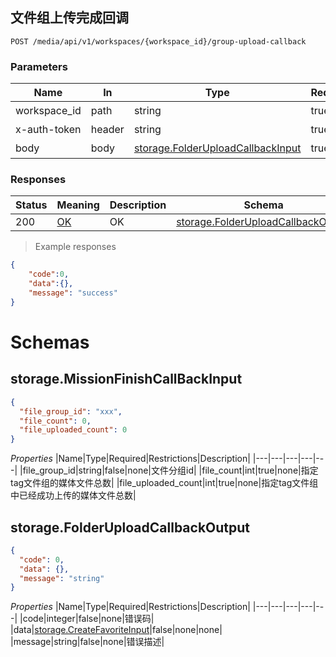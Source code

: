 ## 文件组上传完成回调
<a id="opIdstorage-create-favorite"></a>

`POST /media/api/v1/workspaces/{workspace_id}/group-upload-callback`

<h3 id="航线任务执行结束回调-parameters">Parameters</h3>

|Name|In|Type|Required|Description|
|---|---|---|---|---|
|workspace_id|path|string|true|工作空间id|
|x-auth-token|header|string|true|访问令牌|
|body|body|[storage.FolderUploadCallbackInput](#schemastorage.folderuploadcallbackinput)|true| body参数|

<h3 id="航线任务执行结束回调-responses">Responses</h3>

|Status|Meaning|Description|Schema|
|---|---|---|---|
|200|[OK](https://tools.ietf.org/html/rfc7231#section-6.3.1)|OK|[storage.FolderUploadCallbackOutput](#schema_storage.FolderUploadCallbackOutput)|

> Example responses
```json
{
	"code":0,
   	"data":{},
    "message": "success"
}
```


# Schemas
<h2 id="tocS_storage.FolderUploadCallbackInput">storage.MissionFinishCallBackInput</h2>
<!-- backwards compatibility -->
<a id="schemastorage.folderuploadcallbackinput"></a>
<a id="schema_storage.FolderUploadCallbackInput"></a>
<a id="tocSstorage.missionfinishcallback"></a>
<a id="tocsstorage.missionfinishcallback"></a>

```json
{
  "file_group_id": "xxx",
  "file_count": 0,
  "file_uploaded_count": 0
}

```

*Properties*
|Name|Type|Required|Restrictions|Description|
|---|---|---|---|---|
|file_group_id|string|false|none|文件分组id|
|file_count|int|true|none|指定tag文件组的媒体文件总数|
|file_uploaded_count|int|true|none|指定tag文件组中已经成功上传的媒体文件总数|


<h2 id="tocS_storage.CreateFavoriteOutput">storage.FolderUploadCallbackOutput</h2>
<!-- backwards compatibility -->
<a id="schemastorage.folderuploadcallbackoutput"></a>
<a id="schema_storage.FolderUploadCallbackOutput"></a>
<a id="tocSstorage.folderuploadcallbackoutput"></a>
<a id="tocsstorage.folderuploadcallbackoutput"></a>

```json
{
  "code": 0,
  "data": {},
  "message": "string"
}
```

*Properties*
|Name|Type|Required|Restrictions|Description|
|---|---|---|---|---|
|code|integer|false|none|错误码|
|data|[storage.CreateFavoriteInput](#schemastorage.folderuploadcallbackinput)|false|none|none|
|message|string|false|none|错误描述|